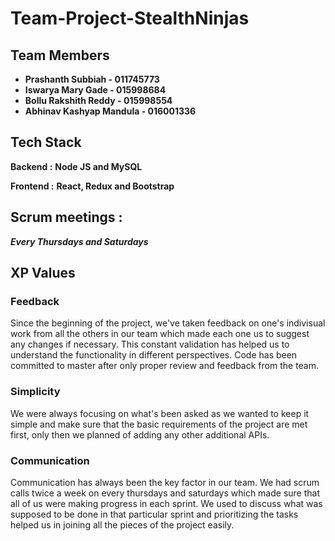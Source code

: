 <h1> Team-Project-StealthNinjas </h1> 

## Team Members
- **Prashanth Subbiah - 011745773**
- **Iswarya Mary Gade - 015998684**
- **Bollu Rakshith Reddy - 015998554**
- **Abhinav Kashyap Mandula - 016001336**
## Tech Stack
**Backend :** **Node JS and MySQL**

**Frontend :** **React, Redux and Bootstrap**

## Scrum meetings :
***Every Thursdays and Saturdays***

## XP Values
### Feedback ###

Since the beginning of the project, we've taken feedback on one's indivisual work from all the others in our team which made each one us to suggest any changes if necessary. This constant validation has helped us to understand the functionality in different perspectives. Code has been committed to master after only proper review and feedback from the team.

### Simplicity ###

We were always focusing on what's been asked as we wanted to keep it simple and make sure that the basic requirements of the project are met first, only then we planned of adding any other additional APIs.

### Communication ###

Communication has always been the key factor in our team. We had scrum calls twice a week on every thursdays and saturdays which made sure that all of us were making progress in each sprint. We used to discuss what was supposed to be done in that particular sprint and prioritizing the tasks helped us in joining all the pieces of the project easily.



